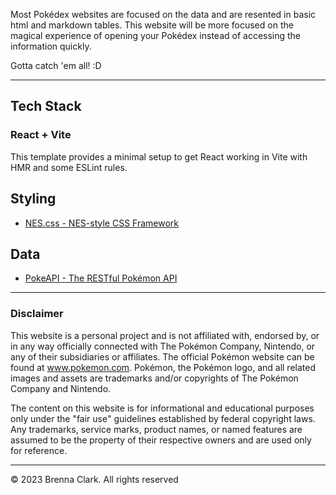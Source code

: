 Most Pokédex websites are focused on the data and are resented in basic html and markdown tables. This website will be more focused on the magical experience of opening your Pokédex instead of accessing the information quickly.

Gotta catch 'em all! :D


<hr>

## Tech Stack

### React + Vite

This template provides a minimal setup to get React working in Vite with HMR and some ESLint rules.

## Styling 

- [NES.css - NES-style CSS Framework](https://nostalgic-css.github.io/NES.css/)

## Data 

- [PokeAPI - The RESTful Pokémon API](https://pokeapi.co/)

<hr>

### **Disclaimer** 

This website is a personal project and is not affiliated with, endorsed by, or in any way officially connected with The Pokémon Company, Nintendo, or any of their subsidiaries or affiliates. The official Pokémon website can be found at www.pokemon.com. Pokémon, the Pokémon logo, and all related images and assets are trademarks and/or copyrights of The Pokémon Company and Nintendo.

The content on this website is for informational and educational purposes only under the "fair use" guidelines established by federal copyright laws. Any trademarks, service marks, product names, or named features are assumed to be the property of their respective owners and are used only for reference. 

<hr>

© 2023 Brenna Clark. All rights reserved
